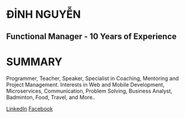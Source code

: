 # ĐỈNH NGUYỄN
## Functional Manager - 10 Years of Experience

# SUMMARY
Programmer, Teacher, Speaker, Specialist in Coaching, Mentoring and Project Management. Interests in Web and Mobile Development, Microservices, Communication, Problem Solving, Business Analyst, Badminton, Food, Travel, and More..

[LinkedIn](https://www.linkedin.com/in/dinhnn/) [Facebook](https://www.facebook.com/dinhnguyenngoc/)